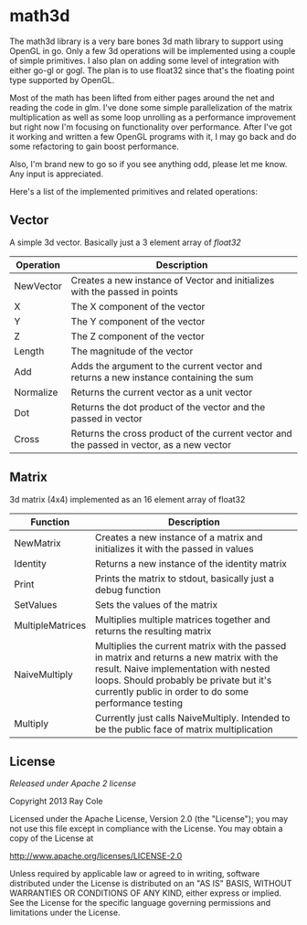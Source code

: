 math3d
======

The math3d library is a very bare bones 3d math library to support using OpenGL in go. Only a few 3d operations will be implemented using a couple of simple primitives. I also plan on adding some level of integration with either go-gl or gogl. The plan is to use float32 since that's the floating point type supported by OpenGL.

Most of the math has been lifted from either pages around the net and reading the code in glm. I've done some simple parallelization of the matrix multiplication as well as some loop unrolling as a performance improvement but right now I'm focusing on functionality over performance. After I've got it working and written a few OpenGL programs with it, I may go back and do some refactoring to gain boost performance.

Also, I'm brand new to go so if you see anything odd, please let me know. Any input is appreciated.

Here's a list of the implemented primitives and related operations:

Vector
------
A simple 3d vector. Basically just a 3 element array of *float32*

<table>
	<thead>
		<tr>
			<th>Operation</th>
			<th>Description</th>
		</tr>
	</thead>
	<tbody>
		<tr>
			<td>NewVector</td>
			<td>Creates a new instance of Vector and initializes with the passed in points</td>
		</tr>
		<tr>
			<td>X</td>
			<td>The X component of the vector</td>
		</tr>
		<tr>
			<td>Y</td>
			<td>The Y component of the vector</td>
		</tr>
		<tr>
			<td>Z</td>
			<td>The Z component of the vector</td>
		</tr>
		<tr>
			<td>Length</td>
			<td>The magnitude of the vector</td>
		</tr>
		<tr>
			<td>Add</td>
			<td>Adds the argument to the current vector and returns a new instance containing the sum</td>
		</tr>
		<tr>
			<td>Normalize</td>
			<td>Returns the current vector as a unit vector</td>
		</tr>
		<tr>
			<td>Dot</td>
			<td>Returns the dot product of the vector and the passed in vector</td>
		</tr>
		<tr>
			<td>Cross</td>
			<td>Returns the cross product of the current vector and the passed in vector, as a new vector</td>
		</tr>
	</tbody>
</table>

Matrix
------
3d matrix (4x4) implemented as an 16 element array of float32

<table>
	<thead>
		<tr>
			<th>Function</th>
			<th>Description</th>
		</tr>
	</thead>
	<tbody>
		<tr>
			<td>NewMatrix</td>
			<td>Creates a new instance of a matrix and initializes it with the passed in values</td>
		</tr>
		<tr>
			<td>Identity</td>
			<td>Returns a new instance of the identity matrix</td>
		</tr>
		<tr>
			<td>Print</td>
			<td>Prints the matrix to stdout, basically just a debug function</td>
		</tr>
		<tr>
			<td>SetValues</td>
			<td>Sets the values of the matrix</td>
		</tr>
		<tr>
			<td>MultipleMatrices</td>
			<td>Multiplies multiple matrices together and returns the resulting matrix</td>
		</tr>
		<tr>
			<td>NaiveMultiply</td>
			<td>Multiplies the current matrix with the passed in matrix and returns a new matrix with the result. Naive implementation with nested loops. Should probably be private but it's currently public in order to do some performance testing</td>
		</tr>
		<tr>
			<td>Multiply</td>
			<td>Currently just calls NaiveMultiply. Intended to be the public face of matrix multiplication</td>
		</tr>
	</tbody>
</table>

License
-------

*Released under Apache 2 license*

Copyright 2013 Ray Cole

Licensed under the Apache License, Version 2.0 (the "License");
you may not use this file except in compliance with the License.
You may obtain a copy of the License at

http://www.apache.org/licenses/LICENSE-2.0

Unless required by applicable law or agreed to in writing, software
distributed under the License is distributed on an "AS IS" BASIS,
WITHOUT WARRANTIES OR CONDITIONS OF ANY KIND, either express or implied.
See the License for the specific language governing permissions and
limitations under the License.
